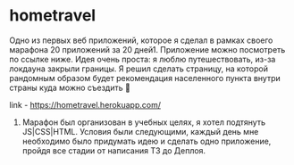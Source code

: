 # hometravel

Одно из первых веб приложений, которое я сделал в рамках своего марафона 20 приложений за 20 дней1. Приложение можно посмотреть по ссылке ниже. Идея очень проста: я люблю путешествовать, из-за локдауна закрыли границы. Я решил сделать страницу, на которой рандомным образом будет рекомендация населенного пункта внутри страны куда можно съездить 🙂 

link - https://hometravel.herokuapp.com/

1. Марафон был организован в учебных целях, я хотел подтянуть JS|CSS|HTML. Условия были следующими, каждый день мне необходимо было придумать идею и сделать одно приложение, пройдя все стадии от написания ТЗ до Деплоя.
